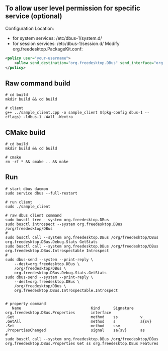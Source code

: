 
## To allow  user level permission for specific service (optional)
Configuration Location:
- for system services: /etc/dbus-1/system.d/
- for session services: /etc/dbus-1/session.d/
Modify org.freedesktop.PackageKit.conf:
```xml
<policy user="your-username">
    <allow send_destination="org.freedesktop.DBus" send_interface="org.freedesktop.DBus.Debug.Stats" />
</policy>
```

## Raw command build
```console
# cd build
mkdir build && cd build

# client
g++ ../sample_client.cpp -o sample_client $(pkg-config dbus-1 --cflags) -ldbus-1 -Wall -Wextra
```

## CMake build
```console
# cd build
mkdir build && cd build

# cmake
rm -rf * && cmake .. && make
```

## Run
```console
# start dbus daemon
sudo service dbus --full-restart

# run client
sudo ./sample_client

# raw dbus client command
sudo busctl tree --system org.freedesktop.DBus
sudo busctl introspect --system org.freedesktop.DBus /org/freedesktop/DBus
#
sudo busctl call --system org.freedesktop.DBus /org/freedesktop/DBus org.freedesktop.DBus.Debug.Stats GetStats
sudo busctl call --system org.freedesktop.DBus /org/freedesktop/DBus org.freedesktop.DBus.Introspectable Introspect
#
sudo dbus-send --system --print-reply \
    --dest=org.freedesktop.DBus \
    /org/freedesktop/DBus \
    org.freedesktop.DBus.Debug.Stats.GetStats
sudo dbus-send --system --print-reply \
    --dest=org.freedesktop.DBus \
    /org/freedesktop/DBus \
    org.freedesktop.DBus.Introspectable.Introspect


# property command
   Name                               Kind      Signature
org.freedesktop.DBus.Properties       interface
.Get                                  method    ss          v
.GetAll                               method    s           a{sv}
.Set                                  method    ssv
.PropertiesChanged                    signal    sa{sv}      as
#
sudo busctl call --system org.freedesktop.DBus /org/freedesktop/DBus org.freedesktop.DBus.Properties Get ss org.freedesktop.DBus Features
```



